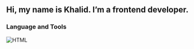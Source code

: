 ## Hi, my name is Khalid. I’m a frontend developer.

### Language and Tools

![HTML](https://img.shields.io/badge/-HTML-090909?style=for-the-badge&logo=appveyor&logoColor=e34c26)
